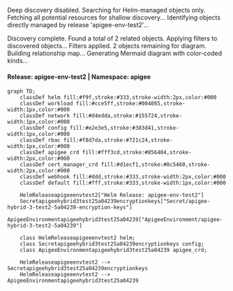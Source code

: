 Deep discovery disabled. Searching for Helm-managed objects only.
Fetching all potential resources for shallow discovery...
Identifying objects directly managed by release 'apigee-env-test2'...

Discovery complete. Found a total of 2 related objects.
Applying filters to discovered objects...
Filters applied. 2 objects remaining for diagram.
Building relationship map...
Generating Mermaid diagram with color-coded kinds...

#### Release: apigee-env-test2 | Namespace: apigee
```mermaid
graph TD;
    classDef helm fill:#f9f,stroke:#333,stroke-width:2px,color:#000
    classDef workload fill:#cce5ff,stroke:#004085,stroke-width:1px,color:#000
    classDef network fill:#d4edda,stroke:#155724,stroke-width:1px,color:#000
    classDef config fill:#e2e3e5,stroke:#383d41,stroke-width:1px,color:#000
    classDef rbac fill:#f8d7da,stroke:#721c24,stroke-width:1px,color:#000
    classDef apigee_crd fill:#fff3cd,stroke:#856404,stroke-width:2px,color:#000
    classDef cert_manager_crd fill:#d1ecf1,stroke:#0c5460,stroke-width:2px,color:#000
    classDef webhook fill:#ddd,stroke:#333,stroke-width:2px,color:#000
    classDef default fill:#fff,stroke:#333,stroke-width:1px,color:#000

    HelmReleaseapigeeenvtest2["Helm Release: apigee-env-test2"]
    Secretapigeehybrid3test25a04239encryptionkeys["Secret/apigee-hybrid-3-test2-5a04239-encryption-keys"]
    ApigeeEnvironmentapigeehybrid3test25a04239["ApigeeEnvironment/apigee-hybrid-3-test2-5a04239"]

    class HelmReleaseapigeeenvtest2 helm;
    class Secretapigeehybrid3test25a04239encryptionkeys config;
    class ApigeeEnvironmentapigeehybrid3test25a04239 apigee_crd;

    HelmReleaseapigeeenvtest2 --> Secretapigeehybrid3test25a04239encryptionkeys
    HelmReleaseapigeeenvtest2 --> ApigeeEnvironmentapigeehybrid3test25a04239
```
